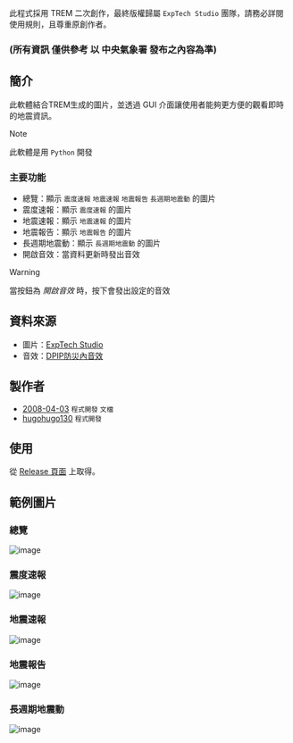 此程式採用 TREM 二次創作，最終版權歸屬 `ExpTech Studio` 團隊，請務必詳閱使用規則，且尊重原創作者。
### **(所有資訊 僅供參考 以 中央氣象署 發布之內容為準)**

## 簡介

此軟體結合TREM生成的圖片，並透過 GUI 介面讓使用者能夠更方便的觀看即時的地震資訊。

> [!NOTE]  
> 此軟體是用 `Python` 開發

### 主要功能

- 總覽：顯示 `震度速報` `地震速報` `地震報告` `長週期地震動` 的圖片
- 震度速報：顯示 `震度速報` 的圖片
- 地震速報：顯示 `地震速報` 的圖片
- 地震報告：顯示 `地震報告` 的圖片
- 長週期地震動：顯示 `長週期地震動` 的圖片
- 開啟音效：當資料更新時發出音效

> [!WARNING]  
> 當按鈕為 *開啟音效* 時，按下會發出設定的音效

## 資料來源

- 圖片：[ExpTech Studio](https://github.com/exptechtw)
- 音效：[DPIP防災內音效](https://github.com/ExpTechTW/DPIP/tree/main/android/app/src/main/res/raw)

## 製作者

- [2008-04-03](https://github.com/2008-04-03) `程式開發` `文檔`
- [hugohugo130](https://github.com/hugohugo130) `程式開發`

## 使用

從 [Release 頁面](https://github.com/2008-04-03/ExpTech_Image/releases/latest) 上取得。

## 範例圖片

### 總覽
![image](https://i.ibb.co/sQsgqKc/overview.png)

### 震度速報
![image](https://i.ibb.co/cTLmyVn/intensity.png)

### 地震速報
![image](https://i.ibb.co/bBRWdV3/eew.png)

### 地震報告
![image](https://i.ibb.co/N3m4ZTk/report.png)

### 長週期地震動
![image](https://i.ibb.co/GCqy70Z/lpgm.png)
